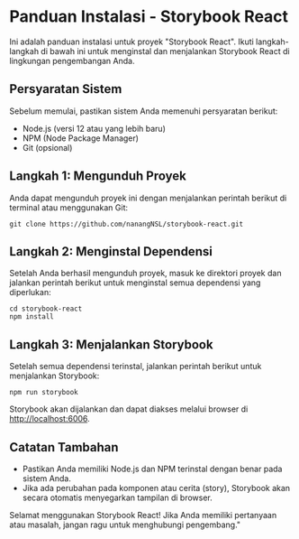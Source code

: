 # Panduan Instalasi - Storybook React

Ini adalah panduan instalasi untuk proyek \"Storybook React\". Ikuti langkah-langkah di bawah ini untuk menginstal dan menjalankan Storybook React di lingkungan pengembangan Anda.

## Persyaratan Sistem

Sebelum memulai, pastikan sistem Anda memenuhi persyaratan berikut:

- Node.js (versi 12 atau yang lebih baru)
- NPM (Node Package Manager)
- Git (opsional)

## Langkah 1: Mengunduh Proyek

Anda dapat mengunduh proyek ini dengan menjalankan perintah berikut di terminal atau menggunakan Git:

<pre><code>git clone https://github.com/nanangNSL/storybook-react.git</code></pre>

## Langkah 2: Menginstal Dependensi

Setelah Anda berhasil mengunduh proyek, masuk ke direktori proyek dan jalankan perintah berikut untuk menginstal semua dependensi yang diperlukan:

<pre><code>cd storybook-react
npm install</code></pre>

## Langkah 3: Menjalankan Storybook

Setelah semua dependensi terinstal, jalankan perintah berikut untuk menjalankan Storybook:

<pre><code>npm run storybook</code></pre>

Storybook akan dijalankan dan dapat diakses melalui browser di [http://localhost:6006](http://localhost:6006).

## Catatan Tambahan

- Pastikan Anda memiliki Node.js dan NPM terinstal dengan benar pada sistem Anda.
- Jika ada perubahan pada komponen atau cerita (story), Storybook akan secara otomatis menyegarkan tampilan di browser.

Selamat menggunakan Storybook React! Jika Anda memiliki pertanyaan atau masalah, jangan ragu untuk menghubungi pengembang."
